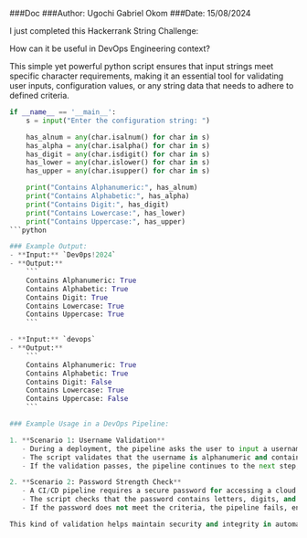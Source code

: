 ###Doc
###Author: Ugochi Gabriel Okom
###Date: 15/08/2024


I just completed this Hackerrank String Challenge: 

How can it be useful in DevOps Engineering context? 


This simple yet powerful python script ensures that input strings meet specific character requirements, making it an essential tool for validating user inputs, configuration values, or any string data that needs to adhere to defined criteria.


```python
if __name__ == '__main__':
    s = input("Enter the configuration string: ")

    has_alnum = any(char.isalnum() for char in s)
    has_alpha = any(char.isalpha() for char in s)
    has_digit = any(char.isdigit() for char in s)
    has_lower = any(char.islower() for char in s)
    has_upper = any(char.isupper() for char in s)

    print("Contains Alphanumeric:", has_alnum)
    print("Contains Alphabetic:", has_alpha)
    print("Contains Digit:", has_digit)
    print("Contains Lowercase:", has_lower)
    print("Contains Uppercase:", has_upper)
```python

### Example Output:
- **Input:** `Dev0ps!2024`
- **Output:**
    ```
    Contains Alphanumeric: True
    Contains Alphabetic: True
    Contains Digit: True
    Contains Lowercase: True
    Contains Uppercase: True
    ```

- **Input:** `devops`
- **Output:**
    ```
    Contains Alphanumeric: True
    Contains Alphabetic: True
    Contains Digit: False
    Contains Lowercase: True
    Contains Uppercase: False
    ```

### Example Usage in a DevOps Pipeline:

1. **Scenario 1: Username Validation**
   - During a deployment, the pipeline asks the user to input a username.
   - The script validates that the username is alphanumeric and contains at least one uppercase letter.
   - If the validation passes, the pipeline continues to the next step; otherwise, it prompts the user to input a valid username.

2. **Scenario 2: Password Strength Check**
   - A CI/CD pipeline requires a secure password for accessing a cloud service.
   - The script checks that the password contains letters, digits, and at least one uppercase character.
   - If the password does not meet the criteria, the pipeline fails, ensuring that only strong passwords are used.

This kind of validation helps maintain security and integrity in automated processes by ensuring that user input is well-formed and meets predefined standards.